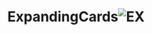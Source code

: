# ExpandingCards![EX](https://github.com/firatbicimli/ExpandingCards/assets/102663969/bc3e5504-2c59-4d1e-a48c-4211d632253d)
